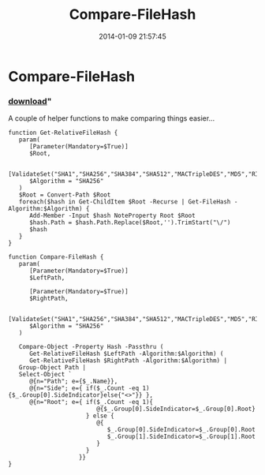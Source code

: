 ﻿---
pid:            4787
parent:         0
children:       
poster:         Joel Bennett
title:          Compare-FileHash
date:           2014-01-09 21:57:45
format:         posh
---

# Compare-FileHash

### [download](4787.ps1)"

A couple of helper functions to make comparing things easier...

```posh
function Get-RelativeFileHash {
   param(
      [Parameter(Mandatory=$True)]
      $Root,

      [ValidateSet("SHA1","SHA256","SHA384","SHA512","MACTripleDES","MD5","RIPEMD160")]
      $Algorithm = "SHA256"
   )
   $Root = Convert-Path $Root
   foreach($hash in Get-ChildItem $Root -Recurse | Get-FileHash -Algorithm:$Algorithm) {
      Add-Member -Input $hash NoteProperty Root $Root
      $hash.Path = $hash.Path.Replace($Root,'').TrimStart("\/")
      $hash
   }
}

function Compare-FileHash {
   param(
      [Parameter(Mandatory=$True)]
      $LeftPath, 

      [Parameter(Mandatory=$True)]
      $RightPath,

      [ValidateSet("SHA1","SHA256","SHA384","SHA512","MACTripleDES","MD5","RIPEMD160")]
      $Algorithm = "SHA256"
   )

   Compare-Object -Property Hash -Passthru (
      Get-RelativeFileHash $LeftPath -Algorithm:$Algorithm) (
      Get-RelativeFileHash $RightPath -Algorithm:$Algorithm) | 
   Group-Object Path |
   Select-Object `
      @{n="Path"; e={$_.Name}}, 
      @{n="Side"; e={ if($_.Count -eq 1){$_.Group[0].SideIndicator}else{"<>"}} },
      @{n="Root"; e={ if($_.Count -eq 1){
                         @{$_.Group[0].SideIndicator=$_.Group[0].Root}
                      } else {
                         @{
                            $_.Group[0].SideIndicator=$_.Group[0].Root
                            $_.Group[1].SideIndicator=$_.Group[1].Root
                         }
                      }
                    }}
}



```
